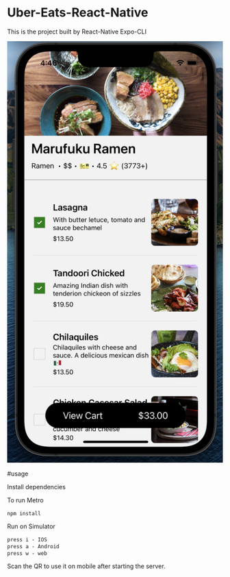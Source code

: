 # Uber-Eats-React-Native

This is the project built by React-Native Expo-CLI

![Alt text](assets/screenshot.png?raw=true)


#usage

Install dependencies

To run Metro
```
npm install
```
Run on Simulator

```
press i - IOS
press a - Android
press w - web
```
Scan the QR to use it on mobile after starting the server.
